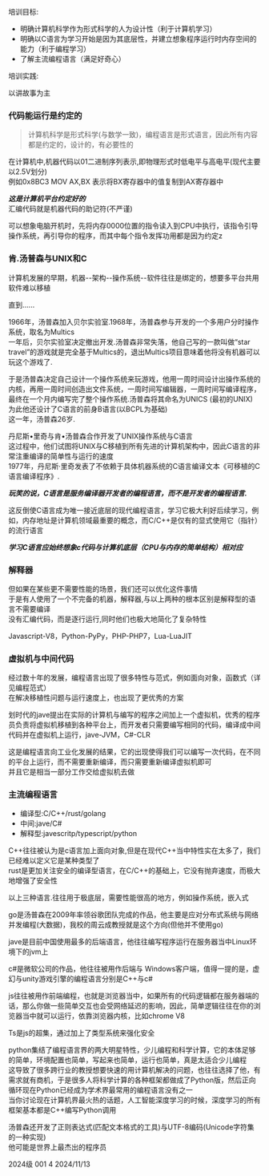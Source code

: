 培训目标:

-  明确计算机科学作为形式科学的人为设计性（利于计算机学习）
-  明确以C语言为学习开始是因为其底层性，并建立想象程序运行时内存空间的能力（利于编程学习）
-  了解主流编程语言（满足好奇心）

培训实践:

以讲故事为主
   
### 代码能运行是约定的

> 计算机科学是形式科学(与数学一致)，编程语言是形式语言，因此所有内容都是约定的，设计的，有必要性的

在计算机中,机器代码以01二进制序列表示,即物理形式时低电平与高电平(现代主要以2.5V划分)  
例如0x8BC3 MOV AX,BX 表示将BX寄存器中的值复制到AX寄存器中  

***这是计算机平台约定好的***  
汇编代码就是机器代码的助记符(不严谨)

可以想象电脑开机时，先将内存0000位置的指令读入到CPU中执行，该指令引导操作系统，再引导你的程序，而其中每个指令发挥功用都是因为约定z

### 肯.汤普森与UNIX和C

计算机发展的早期，机器--架构--操作系统--软件往往是绑定的，想要多平台共用软件难以移植

直到......

1966年，汤普森加入贝尔实验室.1968年，汤普森参与开发的一个多用户分时操作系统，取名为Multics  
一年后，贝尔实验室决定撤出开发.汤普森非常失落，他自己写的一款叫做“star travel”的游戏就是完全基于Multics的，退出Multics项目意味着他将没有机器可以玩这个游戏了.

于是汤普森决定自己设计一个操作系统来玩游戏，他用一周时间设计出操作系统的内核，再用一周时间创造出文件系统，一周时间写编辑器，一周时间写编译程序，最终在一个月内编写完了整个操作系统.汤普森将其命名为UNICS (最初的UNIX)  
为此他还设计了C语言的前身B语言(以BCPL为基础)  
这一年，汤普森26岁.

丹尼斯•里奇与肯•汤普森合作开发了UNIX操作系统与C语言  
这过程中，他们试图将UNIX与C移植到所有先进的计算机架构中，因此C语言的非常注重编译的简单性与运行的速度  
1977年，丹尼斯·里奇发表了不依赖于具体机器系统的C语言编译文本《可移植的C语言编译程序》.

***玩笑的说，C语言是服务编译器开发者的编程语言，而不是开发者的编程语言.***

这反倒使C语言成为唯一接近底层的现代编程语言，学习它极大利好后续学习，例如，内存地址是计算机领域最重要的概念，而C/C++是仅有的显式使用它（指针）的流行语言

***学习C语言应始终想象c代码与计算机底层（CPU与内存的简单结构）相对应***

### 解释器

但如果在某些更不需要性能的场景，我们还可以优化这件事情  
于是有人使用了一个不完备的机器，解释器,与以上两种的根本区别是解释型的语言不需要编译  
没有汇编代码，而是逐行运行,同时他们也极大地简化了复杂特性

Javascript-V8，Python-PyPy，PHP-PHP7，Lua-LuaJIT


### 虚拟机与中间代码

经过数十年的发展，编程语言出现了很多特性与范式，例如面向对象，函数式（详见编程范式）  
在解决移植性问题与运行速度上，也出现了更优秀的方案

划时代的jave提出在实际的计算机与编写的程序之间加上一个虚拟机，优秀的程序员负责将虚拟机移植到各种平台上，而开发者只需要编写相同的代码，编译成中间代码并在虚拟机上运行，jave-JVM，C#-CLR

这是编程语言向工业化发展的结果，它的出现使得我们可以编写一次代码，在不同的平台上运行，而不需要重新编译，而只需要重新编译虚拟机即可  
并且它是相当一部分工作交给虚拟机去做


### 主流编程语言

- 编译型:C/C++/rust/golang
- 中间:jave/C#
- 解释型:javescritp/typescript/python

C++往往被认为是c语言加上面向对象,但是在现代C++当中特性实在太多了，我们已经难以定义它是某种类型了  
rust是更加关注安全的编译型语言，在C/C++的基础上，它没有抛弃速度，而极大地增强了安全性

以上三种语言.往往用于极底层，需要性能很高的地方，例如操作系统，嵌入式

go是汤普森在2009年率领谷歌团队完成的作品，他主要是应对分布式系统与网络并发编程(大数据)，我校的周云成教授就是这个方向(但他并不使用go)

jave是目前中国使用最多的后端语言，他往往编写程序运行在服务器当中Linux环境下的jvm上

c#是微软公司的作品，他往往被用作后端与 Windows客户端，值得一提的是，虚幻与unity游戏引擎的编程语言分别是C++与c#

js往往被用作前端编程，也就是浏览器当中，如果所有的代码逻辑都在服务器端的话，那么你做一些简单交互也会受网络延迟的影响，因此，简单逻辑往往在你的浏览器当中就可以运行，依靠浏览器内核，比如chrome V8

Ts是js的超集，通过加上了类型系统来强化安全

python集结了编程语言界的两大明星特性，少儿编程和科学计算，它的本体足够的简单，环境配置也简单，写起来也简单，运行也简单，真是太适合少儿编程  
这导致了很多跨行业的教授想要快速的用计算机解决的问题，也往往选择了他，有需求就有商机，于是很多人将科学计算的各种框架都做成了Python版，然后正向循环现在Python已经成为学术界最常用的编程语言没有之一   
当你讨论现在计算机界最火热的话题，人工智能深度学习的时候，深度学习的所有框架基本都是C++编写Python调用

汤普森还开发了正则表达式(匹配文本格式的工具)与UTF-8编码(Unicode字符集的一种实现)  
他可能是世界上最杰出的程序员

2024级 001 4 2024/11/13